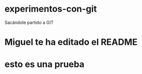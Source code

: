 # experimentos-con-git
Sacándole partido a GIT


# Miguel te ha editado el README
# esto es una prueba